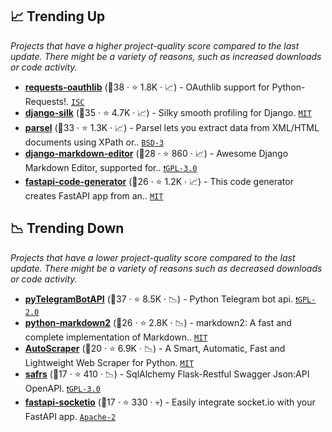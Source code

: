 ## 📈 Trending Up

_Projects that have a higher project-quality score compared to the last update. There might be a variety of reasons, such as increased downloads or code activity._

- <b><a href="https://github.com/requests/requests-oauthlib">requests-oauthlib</a></b> (🥇38 ·  ⭐ 1.8K · 📈) - OAuthlib support for Python-Requests!. <code><a href="http://bit.ly/3hkKRql">ISC</a></code>
- <b><a href="https://github.com/jazzband/django-silk">django-silk</a></b> (🥈35 ·  ⭐ 4.7K · 📈) - Silky smooth profiling for Django. <code><a href="http://bit.ly/34MBwT8">MIT</a></code> <code><img src="https://static.djangoproject.com/img/icon-touch.e4872c4da341.png" style="display:inline;" width="13" height="13"></code>
- <b><a href="https://github.com/scrapy/parsel">parsel</a></b> (🥇33 ·  ⭐ 1.3K · 📈) - Parsel lets you extract data from XML/HTML documents using XPath or.. <code><a href="http://bit.ly/3aKzpTv">BSD-3</a></code>
- <b><a href="https://github.com/agusmakmun/django-markdown-editor">django-markdown-editor</a></b> (🥉28 ·  ⭐ 860 · 📈) - Awesome Django Markdown Editor, supported for.. <code><a href="http://bit.ly/2M0xdwT">❗️GPL-3.0</a></code> <code><img src="https://static.djangoproject.com/img/icon-touch.e4872c4da341.png" style="display:inline;" width="13" height="13"></code>
- <b><a href="https://github.com/koxudaxi/fastapi-code-generator">fastapi-code-generator</a></b> (🥈26 ·  ⭐ 1.2K · 📈) - This code generator creates FastAPI app from an.. <code><a href="http://bit.ly/34MBwT8">MIT</a></code> <code><img src="https://fastapi.tiangolo.com/img/favicon.png" style="display:inline;" width="13" height="13"></code> <code><img src="https://www.openapis.org/wp-content/uploads/sites/3/2016/11/favicon.png" style="display:inline;" width="13" height="13"></code>

## 📉 Trending Down

_Projects that have a lower project-quality score compared to the last update. There might be a variety of reasons such as decreased downloads or code activity._

- <b><a href="https://github.com/eternnoir/pyTelegramBotAPI">pyTelegramBotAPI</a></b> (🥈37 ·  ⭐ 8.5K · 📉) - Python Telegram bot api. <code><a href="http://bit.ly/2KucAZR">❗️GPL-2.0</a></code>
- <b><a href="https://github.com/trentm/python-markdown2">python-markdown2</a></b> (🥉26 ·  ⭐ 2.8K · 📉) - markdown2: A fast and complete implementation of Markdown.. <code><a href="http://bit.ly/34MBwT8">MIT</a></code>
- <b><a href="https://github.com/alirezamika/autoscraper">AutoScraper</a></b> (🥉20 ·  ⭐ 6.9K · 📉) - A Smart, Automatic, Fast and Lightweight Web Scraper for Python. <code><a href="http://bit.ly/34MBwT8">MIT</a></code>
- <b><a href="https://github.com/thomaxxl/safrs">safrs</a></b> (🥉17 ·  ⭐ 410 · 📉) - SqlAlchemy Flask-Restful Swagger Json:API OpenAPI. <code><a href="http://bit.ly/2M0xdwT">❗️GPL-3.0</a></code> <code><img src="https://flask.palletsprojects.com/en/1.1.x/_static/flask-icon.png" style="display:inline;" width="13" height="13"></code> <code><img src="https://www.openapis.org/wp-content/uploads/sites/3/2016/11/favicon.png" style="display:inline;" width="13" height="13"></code>
- <b><a href="https://github.com/pyropy/fastapi-socketio">fastapi-socketio</a></b> (🥉17 ·  ⭐ 330 · 💀) - Easily integrate socket.io with your FastAPI app. <code><a href="http://bit.ly/3nYMfla">Apache-2</a></code> <code><img src="https://fastapi.tiangolo.com/img/favicon.png" style="display:inline;" width="13" height="13"></code>

